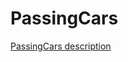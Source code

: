 # PassingCars

[PassingCars description](https://codility.com/programmers/lessons/5-prefix_sums/passing_cars/)
